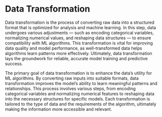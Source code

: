 # Data Transformation

Data transformation is the process of converting raw data into a structured format that is optimized for analysis and machine learning. In this step, data undergoes various adjustments — such as encoding categorical variables, normalizing numerical values, and reshaping data structures — to ensure compatibility with ML algorithms. This transformation is vital for improving data quality and model performance, as well-transformed data helps algorithms learn patterns more effectively. Ultimately, data transformation lays the groundwork for reliable, accurate model training and predictive success.

The primary goal of data transformation is to enhance the data’s utility for ML algorithms. By converting raw inputs into suitable formats, data transformation improves the model’s ability to learn meaningful patterns and relationships. This process involves various steps, from encoding categorical variables and normalizing numerical features to reshaping data into the necessary structures for specific models. Each transformation is tailored to the type of data and the requirements of the algorithm, ultimately making the information more accessible and relevant.
